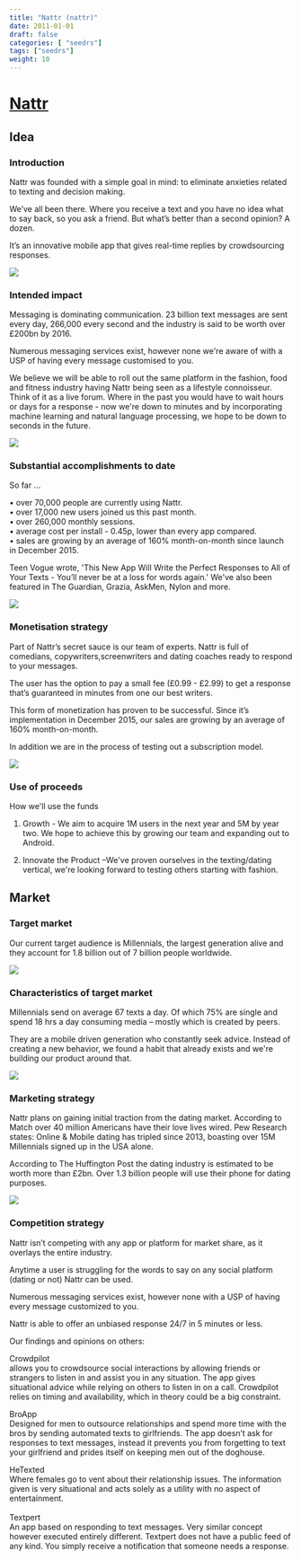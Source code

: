 ```yaml
---
title: "Nattr (nattr)"
date: 2011-01-01
draft: false
categories: [ "seedrs"]
tags: ["seedrs"]
weight: 10
---
```


# [Nattr](https://www.seedrs.com/nattr)

## Idea

### Introduction

Nattr was founded with a simple goal in mind: to eliminate anxieties related to texting and decision making.

We’ve all been there. Where you receive a text and you have no idea what to say back, so you ask a friend. But what’s better than a second opinion? A dozen.

It’s an innovative mobile app that gives real-time replies by crowdsourcing responses.

![](/img/seedrs/uploads/startup/section_image/image/8971/by3dqyhfu0qjhivgx12ogwqsastxequ/Nattr_feel-onboarding.png?w=600&fit=clip&s=b13df097c8b5843f39bc976df5582289)

### Intended impact

Messaging is dominating communication. 23 billion text messages are sent every day, 266,000 every second and the industry is said to be worth over £200bn by 2016.

Numerous messaging services exist, however none we're aware of with a USP of having every message customised to you.

We believe we will be able to roll out the same platform in the fashion, food and fitness industry having Nattr being seen as a lifestyle connoisseur. Think of it as a live forum. Where in the past you would have to wait hours or days for a response - now we're down to minutes and by incorporating machine learning and natural language processing, we hope to be down to seconds in the future.

![](/img/seedrs/uploads/startup/section_image/image/8972/j87wxz83v0r4q6ugvopsdz1ajvske1c/NattrVisionBoard2__1__copy.jpg?rect=48%2C10%2C516%2C300&w=600&fit=clip&s=97f1c9030608554b89c01df6d42c1eda)

### Substantial accomplishments to date

So far ...

• over 70,000 people are currently using Nattr. <br>• over 17,000 new users joined us this past month. <br>• over 260,000 monthly sessions. <br>• average cost per install - 0.45p, lower than every app compared. <br>• sales are growing by an average of 160% month-­on-­month since launch in December 2015.

Teen Vogue wrote, 'This New App Will Write the Perfect Responses to All of Your Texts - You’ll never be at a loss for words again.' We've also been featured in The Guardian, Grazia, AskMen, Nylon and more.

![](/img/seedrs/uploads/startup/section_image/image/8984/3721fdzfnl47f2sbjli33hhxyw2xp3j/Idea_page-main_page.jpg?w=600&fit=clip&s=2dbff76db0ce3758338522ef6e232311)

### Monetisation strategy

Part of Nattr’s secret sauce is our team of experts. Nattr is full of comedians, copywriters,screenwriters and dating coaches ready to respond to your messages.

The user has the option to pay a small fee (£0.99 - £2.99) to get a response that’s guaranteed in minutes from one our best writers.

This form of monetization has proven to be successful. Since it’s implementation in December 2015, our sales are growing by an average of 160% month-­on-­month.

In addition we are in the process of testing out a subscription model.

![](/img/seedrs/uploads/startup/section_image/image/8973/k1mvi1l58lz828fz9f4epkpm7ngim8t/Monetization.png?w=600&fit=clip&s=fc0f68e664aeae5087df096088c61d03)

### Use of proceeds

How we'll use the funds

1. Growth - We aim to acquire 1M users in the next year and 5M by year two. We hope to achieve this by growing our team and expanding out to Android.

2. Innovate the Product –We've proven ourselves in the texting/dating vertical, we're looking forward to testing others starting with fashion.

## Market

### Target market

Our current target audience is Millennials, the largest generation alive and they account for 1.8 billion out of 7 billion people worldwide.

![](/img/seedrs/uploads/startup/section_image/image/8975/8bkmjzfmeke73jenb5rzar1bb8sjxdy/Millenials.png?w=600&fit=clip&s=142a23edc21c4357a55b29bb6215fe21)

### Characteristics of target market

Millennials send on average 67 texts a day. Of which 75% are single and spend 18 hrs a day consuming media – mostly which is created by peers.

They are a mobile driven generation who constantly seek advice. Instead of creating a new behavior, we found a habit that already exists and we're building our product around that.

![](/img/seedrs/uploads/startup/section_image/image/8976/k9q47ftpxls8u4d7pvk2ntog1lr45xf/Millenials.jpg?w=600&fit=clip&s=c7eecbfcf50211d6b905dfed0733e492)

### Marketing strategy

Nattr plans on gaining initial traction from the dating market. According to Match over 40 million Americans have their love lives wired. Pew Research states: Online &amp; Mobile dating has tripled since 2013, boasting over 15M Millennials signed up in the USA alone.

According to The Huffington Post the dating industry is estimated to be worth more than £2bn. Over 1.3 billion people will use their phone for dating purposes.

![](/img/seedrs/uploads/startup/section_image/image/8985/g9di8urwwcilw2uld246vqxgs06cqwf/phone-white3.png?w=600&fit=clip&s=1fe6c4eae42a8a6677e1e2064d36a08b)

### Competition strategy

Nattr isn’t competing with any app or platform for market share, as it overlays the entire industry.

Anytime a user is struggling for the words to say on any social platform (dating or not) Nattr can be used.

Numerous messaging services exist, however none with a USP of having every message customized to you.

Nattr is able to offer an unbiased response 24/7 in 5 minutes or less.

Our findings and opinions on others:

Crowdpilot <br>allows you to crowdsource social interactions by allowing friends or strangers to listen in and assist you in any situation. The app gives situational advice while relying on others to listen in on a call. Crowdpilot relies on timing and availability, which in theory could be a big constraint.

BroApp <br>Designed for men to outsource relationships and spend more time with the bros by sending automated texts to girlfriends. The app doesn’t ask for responses to text messages, instead it prevents you from forgetting to text your girlfriend and prides itself on keeping men out of the doghouse.

HeTexted <br>Where females go to vent about their relationship issues. The information given is very situational and acts solely as a utility with no aspect of entertainment. <br> <br>Textpert <br>An app based on responding to text messages. Very similar concept however executed entirely different. Textpert does not have a public feed of any kind. You simply receive a notification that someone needs a response.

